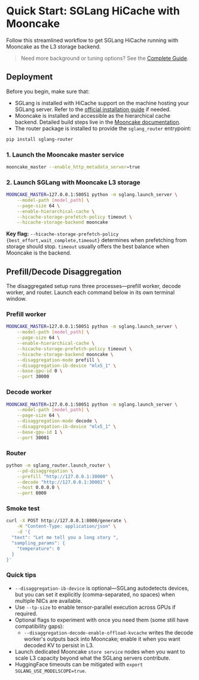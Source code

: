 # Quick Start: SGLang HiCache with Mooncake

Follow this streamlined workflow to get SGLang HiCache running with Mooncake as the L3 storage backend.

> Need more background or tuning options? See the [Complete Guide](hicache-integration-v1.md).

## Deployment

Before you begin, make sure that:

- SGLang is installed with HiCache support on the machine hosting your SGLang server. Refer to the [official installation guide](https://docs.sglang.ai/start/install.html) if needed.
- Mooncake is installed and accessible as the hierarchical cache backend. Detailed build steps live in the [Mooncake documentation](https://kvcache-ai.github.io/Mooncake/getting_started/build.html).
- The router package is installed to provide the `sglang_router` entrypoint:

```bash
pip install sglang-router
```

### 1. Launch the Mooncake master service

```bash
mooncake_master --enable_http_metadata_server=true
```

### 2. Launch SGLang with Mooncake L3 storage

```bash
MOONCAKE_MASTER=127.0.0.1:50051 python -m sglang.launch_server \
    --model-path [model_path] \
    --page-size 64 \
    --enable-hierarchical-cache \
    --hicache-storage-prefetch-policy timeout \
    --hicache-storage-backend mooncake
```

**Key flag:** `--hicache-storage-prefetch-policy {best_effort,wait_complete,timeout}` determines when prefetching from storage should stop. `timeout` usually offers the best balance when Mooncake is the backend.

## Prefill/Decode Disaggregation

The disaggregated setup runs three processes—prefill worker, decode worker, and router. Launch each command below in its own terminal window.

### Prefill worker

```bash
MOONCAKE_MASTER=127.0.0.1:50051 python -m sglang.launch_server \
    --model-path [model_path] \
    --page-size 64 \
    --enable-hierarchical-cache \
    --hicache-storage-prefetch-policy timeout \
    --hicache-storage-backend mooncake \
    --disaggregation-mode prefill \
    --disaggregation-ib-device "mlx5_1" \
    --base-gpu-id 0 \
    --port 30000
```

### Decode worker

```bash
MOONCAKE_MASTER=127.0.0.1:50051 python -m sglang.launch_server \
    --model-path [model_path] \
    --page-size 64 \
    --disaggregation-mode decode \
    --disaggregation-ib-device "mlx5_1" \
    --base-gpu-id 1 \
    --port 30001
```

### Router

```bash
python -m sglang_router.launch_router \
    --pd-disaggregation \
    --prefill "http://127.0.0.1:30000" \
    --decode "http://127.0.0.1:30001" \
    --host 0.0.0.0 \
    --port 8000
```

### Smoke test

```bash
curl -X POST http://127.0.0.1:8000/generate \
    -H "Content-Type: application/json" \
    -d '{
  "text": "Let me tell you a long story ",
  "sampling_params": {
    "temperature": 0
  }
}'
```

### Quick tips

- `--disaggregation-ib-device` is optional—SGLang autodetects devices, but you can set it explicitly (comma-separated, no spaces) when multiple NICs are available.
- Use `--tp-size` to enable tensor-parallel execution across GPUs if required.
- Optional flags to experiment with once you need them (some still have compatibility gaps):
  - `--disaggregation-decode-enable-offload-kvcache` writes the decode worker's outputs back into Mooncake; enable it when you want decoded KV to persist in L3.
- Launch dedicated Mooncake `store service` nodes when you want to scale L3 capacity beyond what the SGLang servers contribute.
- HuggingFace timeouts can be mitigated with `export SGLANG_USE_MODELSCOPE=true`.
